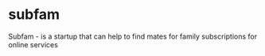 # subfam
 Subfam - is a startup that can help to find mates for family subscriptions for online services
